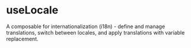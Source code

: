 <script setup>
  import DocsPageFeatures from '@/components/docs/DocsPageFeatures.vue'
</script>

# useLocale

A composable for internationalization (i18n) - define and manage translations, switch between locales, and apply translations with variable replacement.

<DocsPageFeatures />
